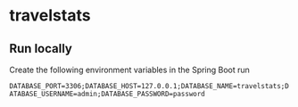 # travelstats

## Run locally
Create the following environment variables in the Spring Boot run 

`DATABASE_PORT=3306;DATABASE_HOST=127.0.0.1;DATABASE_NAME=travelstats;DATABASE_USERNAME=admin;DATABASE_PASSWORD=password`
